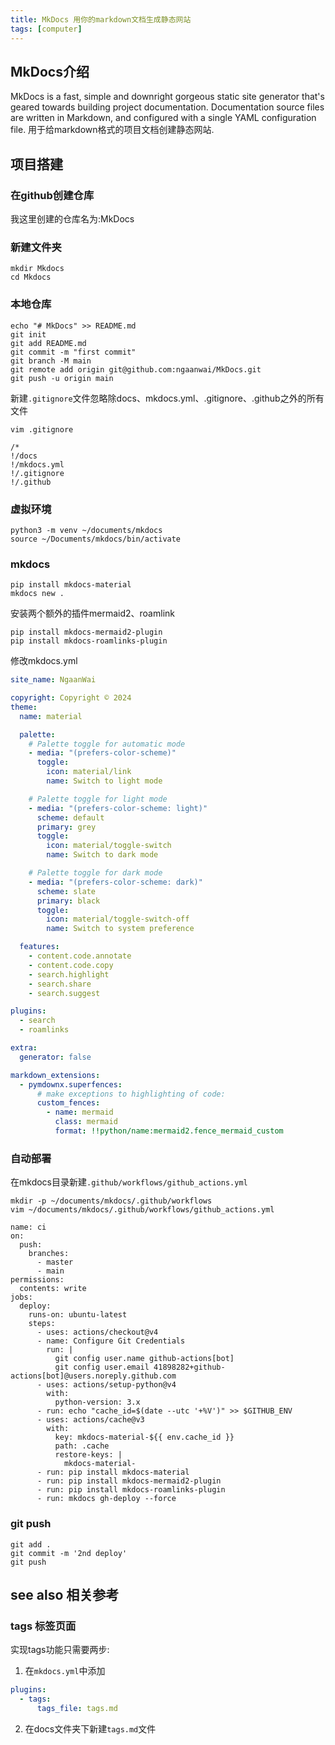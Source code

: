 ```yaml
---
title: MkDocs 用你的markdown文档生成静态网站
tags: [computer]
---
```


## MkDocs介绍
MkDocs is a fast, simple and downright gorgeous static site generator that's geared towards building project documentation. Documentation source files are written in Markdown, and configured with a single YAML configuration file. 
用于给markdown格式的项目文档创建静态网站.

## 项目搭建
### 在github创建仓库
我这里创建的仓库名为:MkDocs

### 新建文件夹
```
mkdir Mkdocs
cd Mkdocs
```
### 本地仓库
```
echo "# MkDocs" >> README.md
git init
git add README.md
git commit -m "first commit"
git branch -M main
git remote add origin git@github.com:ngaanwai/MkDocs.git
git push -u origin main
```
新建`.gitignore`文件忽略除docs、mkdocs.yml、.gitignore、.github之外的所有文件
```
vim .gitignore
```
```
/*
!/docs
!/mkdocs.yml
!/.gitignore
!/.github
```

### 虚拟环境
```
python3 -m venv ~/documents/mkdocs
source ~/Documents/mkdocs/bin/activate
```
### mkdocs
```
pip install mkdocs-material
mkdocs new .
```

安装两个额外的插件mermaid2、roamlink
```
pip install mkdocs-mermaid2-plugin
pip install mkdocs-roamlinks-plugin
```

修改mkdocs.yml

```yaml
site_name: NgaanWai

copyright: Copyright © 2024
theme:
  name: material

  palette:
    # Palette toggle for automatic mode
    - media: "(prefers-color-scheme)"
      toggle:
        icon: material/link
        name: Switch to light mode

    # Palette toggle for light mode
    - media: "(prefers-color-scheme: light)"
      scheme: default
      primary: grey
      toggle:
        icon: material/toggle-switch
        name: Switch to dark mode

    # Palette toggle for dark mode
    - media: "(prefers-color-scheme: dark)"
      scheme: slate
      primary: black
      toggle:
        icon: material/toggle-switch-off
        name: Switch to system preference

  features:
    - content.code.annotate
    - content.code.copy
    - search.highlight
    - search.share
    - search.suggest

plugins:
  - search
  - roamlinks

extra:
  generator: false

markdown_extensions:
  - pymdownx.superfences:
      # make exceptions to highlighting of code:
      custom_fences:
        - name: mermaid
          class: mermaid
          format: !!python/name:mermaid2.fence_mermaid_custom

```

### 自动部署
在mkdocs目录新建`.github/workflows/github_actions.yml`
```
mkdir -p ~/documents/mkdocs/.github/workflows
vim ~/documents/mkdocs/.github/workflows/github_actions.yml
```
```
name: ci 
on:
  push:
    branches:
      - master 
      - main
permissions:
  contents: write
jobs:
  deploy:
    runs-on: ubuntu-latest
    steps:
      - uses: actions/checkout@v4
      - name: Configure Git Credentials
        run: |
          git config user.name github-actions[bot]
          git config user.email 41898282+github-actions[bot]@users.noreply.github.com
      - uses: actions/setup-python@v4
        with:
          python-version: 3.x
      - run: echo "cache_id=$(date --utc '+%V')" >> $GITHUB_ENV 
      - uses: actions/cache@v3
        with:
          key: mkdocs-material-${{ env.cache_id }}
          path: .cache
          restore-keys: |
            mkdocs-material-
      - run: pip install mkdocs-material 
      - run: pip install mkdocs-mermaid2-plugin
      - run: pip install mkdocs-roamlinks-plugin
      - run: mkdocs gh-deploy --force
```

### git push
```
git add .
git commit -m '2nd deploy'
git push
```


## see also 相关参考
### tags 标签页面
实现tags功能只需要两步:
1. 在`mkdocs.yml`中添加
```yml
plugins:
  - tags:
      tags_file: tags.md
```
2. 在docs文件夹下新建`tags.md`文件